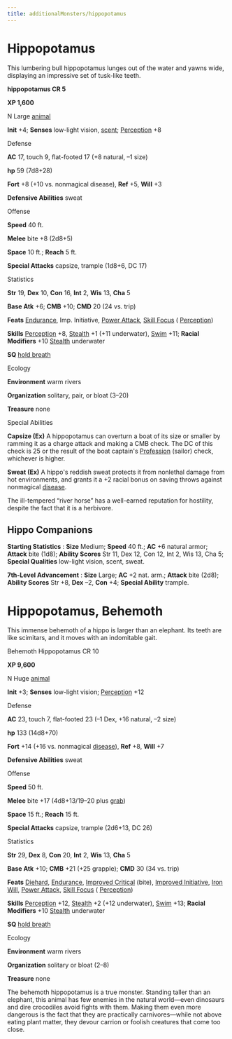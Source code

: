 ```yaml
---
title: additionalMonsters/hippopotamus
---
```

# Hippopotamus

This lumbering bull hippopotamus lunges out of the water and yawns wide, displaying an impressive set of tusk-like teeth.

**hippopotamus CR 5**

**XP 1,600**

N Large [animal](monsters/creatureTypes#_animal)

**Init** +4; **Senses** low-light vision, [scent](monsters/universalMonsterRules#_scent); [Perception](additionalMonsters/../skills/perception#_perception) +8

Defense

**AC** 17, touch 9, flat-footed 17 (+8 natural, –1 size)

**hp** 59 (7d8+28)

**Fort** +8 (+10 vs. nonmagical disease), **Ref** +5, **Will** +3

**Defensive Abilities** sweat

Offense

**Speed** 40 ft.

**Melee** bite +8 (2d8+5)

**Space** 10 ft.; **Reach** 5 ft.

**Special Attacks** capsize, trample (1d8+6, DC 17)

Statistics

**Str** 19, **Dex** 10, **Con** 16, **Int** 2, **Wis** 13, **Cha** 5

**Base Atk** +6; **CMB** +10; **CMD** 20 (24 vs. trip)

**Feats** [Endurance](additionalMonsters/../feats#_endurance), Imp. Initiative, [Power Attack](additionalMonsters/../feats#_power-attack), [Skill Focus](additionalMonsters/../feats#_skill-focus) ( [Perception](additionalMonsters/../skills/perception#_perception))

**Skills** [Perception](additionalMonsters/../skills/perception#_perception) +8, [Stealth](additionalMonsters/../skills/stealth#_stealth) +1 (+11 underwater), [Swim](additionalMonsters/../skills/swim#_swim) +11; **Racial Modifiers** +10 [Stealth](additionalMonsters/../skills/stealth#_stealth) underwater

**SQ** [hold breath](monsters/universalMonsterRules#_hold-breath)

Ecology

**Environment** warm rivers

**Organization** solitary, pair, or bloat (3–20)

**Treasure** none

Special Abilities

**Capsize (Ex)** A hippopotamus can overturn a boat of its size or smaller by ramming it as a charge attack and making a CMB check. The DC of this check is 25 or the result of the boat captain's [Profession](additionalMonsters/../skills/profession#_profession) (sailor) check, whichever is higher.

**Sweat (Ex)** A hippo's reddish sweat protects it from nonlethal damage from hot environments, and grants it a +2 racial bonus on saving throws against nonmagical [disease](monsters/universalMonsterRules#_disease-(ex-or-su)).

The ill-tempered “river horse” has a well-earned reputation for hostility, despite the fact that it is a herbivore.

## Hippo Companions

**Starting Statistics** : **Size** Medium; **Speed** 40 ft.; **AC** +6 natural armor; **Attack** bite (1d8); **Ability Scores** Str 11, Dex 12, Con 12, Int 2, Wis 13, Cha 5; **Special Qualities** low-light vision, scent, sweat.

**7th-Level Advancement** : **Size** Large; **AC** +2 nat. arm.; **Attack** bite (2d8); **Ability Scores** Str +8, **Dex** –2, **Con** +4; **Special Ability** trample.

# Hippopotamus, Behemoth

This immense behemoth of a hippo is larger than an elephant. Its teeth are like scimitars, and it moves with an indomitable gait.

Behemoth Hippopotamus CR 10

**XP 9,600**

N Huge [animal](monsters/creatureTypes#_animal)

**Init** +3; **Senses** low-light vision; [Perception](additionalMonsters/../skills/perception#_perception) +12

Defense

**AC** 23, touch 7, flat-footed 23 (–1 Dex, +16 natural, –2 size)

**hp** 133 (14d8+70)

**Fort** +14 (+16 vs. nonmagical [disease](monsters/universalMonsterRules#_disease-(ex-or-su))), **Ref** +8, **Will** +7

**Defensive Abilities** sweat

Offense

**Speed** 50 ft.

**Melee** bite +17 (4d8+13/19–20 plus [grab](monsters/universalMonsterRules#_grab))

**Space** 15 ft.; **Reach** 15 ft.

**Special Attacks** capsize, trample (2d6+13, DC 26)

Statistics

**Str** 29, **Dex** 8, **Con** 20, **Int** 2, **Wis** 13, **Cha** 5

**Base Atk** +10; **CMB** +21 (+25 grapple); **CMD** 30 (34 vs. trip)

**Feats** [Diehard](additionalMonsters/../feats#_diehard), [Endurance](additionalMonsters/../feats#_endurance), [Improved Critical](additionalMonsters/../feats#_improved-critical) (bite), [Improved Initiative](additionalMonsters/../feats#_improved-initiative), [Iron Will](additionalMonsters/../feats#_iron-will), [Power Attack](additionalMonsters/../feats#_power-attack), [Skill Focus](additionalMonsters/../feats#_skill-focus) ( [Perception](additionalMonsters/../skills/perception#_perception))

**Skills** [Perception](additionalMonsters/../skills/perception#_perception) +12, [Stealth](additionalMonsters/../skills/stealth#_stealth) +2 (+12 underwater), [Swim](additionalMonsters/../skills/swim#_swim) +13; **Racial Modifiers** +10 [Stealth](additionalMonsters/../skills/stealth#_stealth) underwater

**SQ** [hold breath](monsters/universalMonsterRules#_hold-breath)

Ecology

**Environment** warm rivers

**Organization** solitary or bloat (2–8)

**Treasure** none

The behemoth hippopotamus is a true monster. Standing taller than an elephant, this animal has few enemies in the natural world—even dinosaurs and dire crocodiles avoid fights with them. Making them even more dangerous is the fact that they are practically carnivores—while not above eating plant matter, they devour carrion or foolish creatures that come too close.

